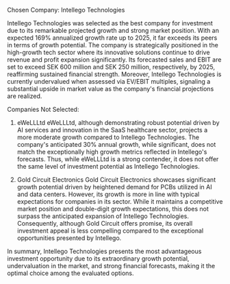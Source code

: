 Chosen Company: Intellego Technologies

Intellego Technologies was selected as the best company for investment due to its remarkable projected growth and strong market position. With an expected 169% annualized growth rate up to 2025, it far exceeds its peers in terms of growth potential. The company is strategically positioned in the high-growth tech sector where its innovative solutions continue to drive revenue and profit expansion significantly. Its forecasted sales and EBIT are set to exceed SEK 600 million and SEK 250 million, respectively, by 2025, reaffirming sustained financial strength. Moreover, Intellego Technologies is currently undervalued when assessed via EV/EBIT multiples, signaling a substantial upside in market value as the company's financial projections are realized.

Companies Not Selected:

1. eWeLLLtd
eWeLLLtd, although demonstrating robust potential driven by AI services and innovation in the SaaS healthcare sector, projects a more moderate growth compared to Intellego Technologies. The company's anticipated 30% annual growth, while significant, does not match the exceptionally high growth metrics reflected in Intellego's forecasts. Thus, while eWeLLLtd is a strong contender, it does not offer the same level of investment potential as Intellego Technologies.

2. Gold Circuit Electronics
Gold Circuit Electronics showcases significant growth potential driven by heightened demand for PCBs utilized in AI and data centers. However, its growth is more in line with typical expectations for companies in its sector. While it maintains a competitive market position and double-digit growth expectations, this does not surpass the anticipated expansion of Intellego Technologies. Consequently, although Gold Circuit offers promise, its overall investment appeal is less compelling compared to the exceptional opportunities presented by Intellego.

In summary, Intellego Technologies presents the most advantageous investment opportunity due to its extraordinary growth potential, undervaluation in the market, and strong financial forecasts, making it the optimal choice among the evaluated options.